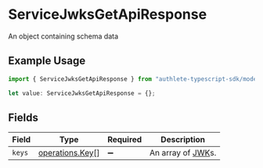 # ServiceJwksGetApiResponse

An object containing schema data

## Example Usage

```typescript
import { ServiceJwksGetApiResponse } from "authlete-typescript-sdk/models/operations";

let value: ServiceJwksGetApiResponse = {};
```

## Fields

| Field                                                              | Type                                                               | Required                                                           | Description                                                        |
| ------------------------------------------------------------------ | ------------------------------------------------------------------ | ------------------------------------------------------------------ | ------------------------------------------------------------------ |
| `keys`                                                             | [operations.Key](../../models/operations/key.md)[]                 | :heavy_minus_sign:                                                 | An array of [JWK](https://datatracker.ietf.org/doc/html/rfc7517)s. |